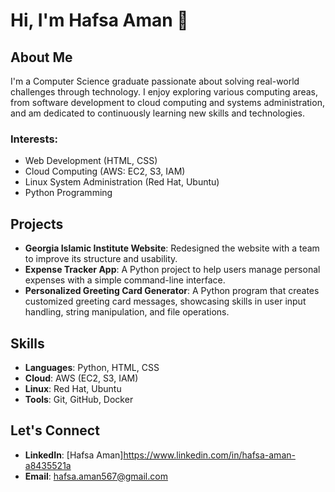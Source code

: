# Hi, I'm Hafsa Aman 👋

## About Me
I'm a Computer Science graduate passionate about solving real-world challenges through technology. I enjoy exploring various computing areas, from software development to cloud computing and systems administration, and am dedicated to continuously learning new skills and technologies.

### Interests:
- Web Development (HTML, CSS)
- Cloud Computing (AWS: EC2, S3, IAM)
- Linux System Administration (Red Hat, Ubuntu)
- Python Programming

## Projects
- **Georgia Islamic Institute Website**: Redesigned the website with a team to improve its structure and usability.
- **Expense Tracker App**: A Python project to help users manage personal expenses with a simple command-line interface.
- **Personalized Greeting Card Generator**: A Python program that creates customized greeting card messages, showcasing skills in user input handling, string manipulation, and file operations.
## Skills
- **Languages**: Python, HTML, CSS
- **Cloud**: AWS (EC2, S3, IAM)
- **Linux**: Red Hat, Ubuntu
- **Tools**: Git, GitHub, Docker

## Let's Connect
- **LinkedIn**: [Hafsa Aman]https://www.linkedin.com/in/hafsa-aman-a8435521a
- **Email**:   hafsa.aman567@gmail.com
